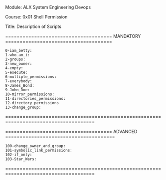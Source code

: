 Module: ALX System Engineering Devops

Course: 0x01 Shell Permission

Title: Description of Scripts

===================================== MANDATORY =====================================

    0-iam_betty: 
    1-who_am_i: 
    2-groups: 
    3-new_owner: 
    4-empty: 
    5-execute: 
    6-multiple_permissions: 
    7-everybody: 
    8-James_Bond: 
    9-John_Doe: 
    10-mirror_permissions: 
    11-directories_permissions: 
    12-directory_permissions 
    13-change_group:

=====================================================================================

===================================== ADVANCED ======================================

    100-change_owner_and_group:
    101-symbolic_link_permissions:
    102-if_only:
    103-Star_Wars:

=====================================================================================
    

